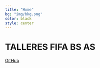 ```yaml
---
title: "Home"
bg: "img/bkg.png"
color: black
style: center
---
```


# TALLERES FIFA BS AS

<span id="forkongithub">
  <a href="{{ site.source_link }}" class="bg-blue">
     GitHub <i class="fa fa-github"></i>
  </a>
</span>
